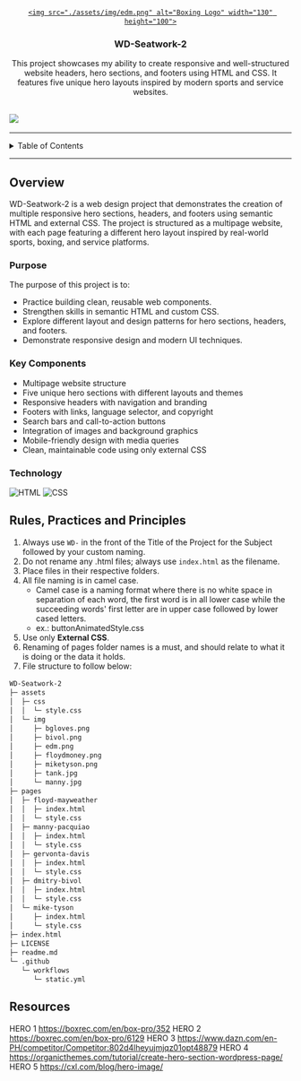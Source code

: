 <a name="readme-top"></a>

<br />

<div align="center">
  <a href="https://github.com/elijahdelmundo">
  
  
    <img src="./assets/img/edm.png" alt="Boxing Logo" width="130" height="100">
  </a>
  <h3 align="center">WD-Seatwork-2</h3>
</div>

<div align="center">
  This project showcases my ability to create responsive and well-structured website headers, hero sections, and footers using HTML and CSS. It features five unique hero layouts inspired by modern sports and service websites.
</div>

<br />

![](https://visit-counter.vercel.app/counter.png?page=zyx-0314/WD-Seatwork-2)

---

<details>
  <summary>Table of Contents</summary>
  <ol>
    <li>
      <a href="#overview">Overview</a>
      <ol>
        <li><a href="#key-components">Key Components</a></li>
        <li><a href="#technology">Technology</a></li>
      </ol>
    </li>
    <li>
      <a href="#rules-practices-and-principles">Rules, Practices and Principles</a>
    </li>
    <li>
      <a href="#resources">Resources</a>
    </li>
  </ol>
</details>

---

## Overview

WD-Seatwork-2 is a web design project that demonstrates the creation of multiple responsive hero sections, headers, and footers using semantic HTML and external CSS. The project is structured as a multipage website, with each page featuring a different hero layout inspired by real-world sports, boxing, and service platforms.

### Purpose

The purpose of this project is to:
- Practice building clean, reusable web components.
- Strengthen skills in semantic HTML and custom CSS.
- Explore different layout and design patterns for hero sections, headers, and footers.
- Demonstrate responsive design and modern UI techniques.

### Key Components

- Multipage website structure
- Five unique hero sections with different layouts and themes
- Responsive headers with navigation and branding
- Footers with links, language selector, and copyright
- Search bars and call-to-action buttons
- Integration of images and background graphics
- Mobile-friendly design with media queries
- Clean, maintainable code using only external CSS

### Technology

![HTML](https://img.shields.io/badge/HTML-E34F26?style=for-the-badge&logo=html5&logoColor=white)
![CSS](https://img.shields.io/badge/CSS-1572B6?style=for-the-badge&logo=css3&logoColor=white)


## Rules, Practices and Principles

1. Always use `WD-` in the front of the Title of the Project for the Subject followed by your custom naming.
2. Do not rename any .html files; always use `index.html` as the filename.
3. Place files in their respective folders.
4. All file naming is in camel case.
   - Camel case is a naming format where there is no white space in separation of each word, the first word is in all lower case while the succeeding words' first letter are in upper case followed by lower cased letters.
   - ex.: buttonAnimatedStyle.css
5. Use only **External CSS**.
6. Renaming of pages folder names is a must, and should relate to what it is doing or the data it holds.
7. File structure to follow below:

```
WD-Seatwork-2
├─ assets
│  ├─ css
│  │  └─ style.css
│  └─ img
│     ├─ bgloves.png
│     ├─ bivol.png
│     ├─ edm.png
│     ├─ floydmoney.png
│     ├─ miketyson.png
│     ├─ tank.jpg
│     └─ manny.jpg
├─ pages
│  ├─ floyd-mayweather
│  │  ├─ index.html
│  │  └─ style.css
│  ├─ manny-pacquiao
│  │  ├─ index.html
│  │  └─ style.css
│  ├─ gervonta-davis
│  │  ├─ index.html
│  │  └─ style.css
│  ├─ dmitry-bivol
│  │  ├─ index.html
│  │  └─ style.css
│  └─ mike-tyson
│     ├─ index.html
│     └─ style.css
├─ index.html
├─ LICENSE
├─ readme.md
└─ .github
   └─ workflows
      └─ static.yml
```

## Resources

HERO 1 https://boxrec.com/en/box-pro/352
HERO 2 https://boxrec.com/en/box-pro/6129
HERO 3 https://www.dazn.com/en-PH/competitor/Competitor:802d4lheyujmjqz01opt48879
HERO 4 https://organicthemes.com/tutorial/create-hero-section-wordpress-page/
HERO 5 https://cxl.com/blog/hero-image/
